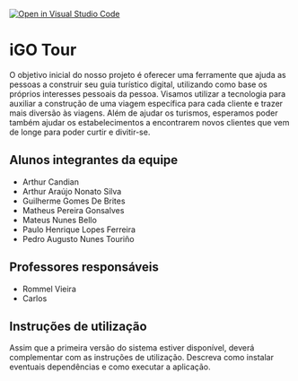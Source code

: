 [![Open in Visual Studio Code](https://classroom.github.com/assets/open-in-vscode-718a45dd9cf7e7f842a935f5ebbe5719a5e09af4491e668f4dbf3b35d5cca122.svg)](https://classroom.github.com/online_ide?assignment_repo_id=10812261&assignment_repo_type=AssignmentRepo)
# iGO Tour
O objetivo inicial do nosso projeto é oferecer uma ferramente que ajuda as pessoas a construir seu guia turístico digital, utilizando como base os próprios interesses pessoais da pessoa. Visamos utilizar a tecnologia para auxiliar a construção de uma viagem específica para cada cliente e trazer mais diversão às viagens. Além de ajudar os turismos, esperamos poder também ajudar os estabelecimentos a encontrarem novos clientes que vem de longe para poder curtir e divitir-se.

## Alunos integrantes da equipe

* Arthur Candian
* Arthur Araújo Nonato Silva
* Guilherme Gomes De Brites
* Matheus Pereira Gonsalves
* Mateus Nunes Bello
* Paulo Henrique Lopes Ferreira
* Pedro Augusto Nunes Touriño

## Professores responsáveis

* Rommel Vieira
* Carlos 

## Instruções de utilização

Assim que a primeira versão do sistema estiver disponível, deverá complementar com as instruções de utilização. Descreva como instalar eventuais dependências e como executar a aplicação.
